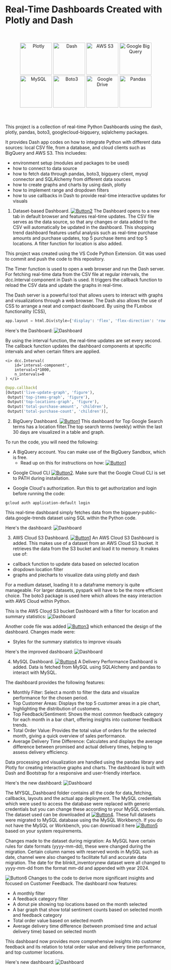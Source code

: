 # Real-Time Dashboards Created with Plotly and Dash

<br>
<br>
<div style="text-align: center;">
  <img src="https://revenue.ai/wp-content/uploads/2023/06/Plotly-1.png" alt="Plotly" width="100" height="100">
  <img src="https://thumbs.dreamstime.com/b/dash-icon-flat-illustration-dash-vector-icon-web-dash-icon-flat-style-114331438.jpg" alt="Dash" width="100" height="100">
  <img src="https://www.liblogo.com/img-logo/aw314s096-aws-s3-logo-setting-up-aws-s3-for-open-edx-blog.png" alt="AWS S3" width="100" height="100">
  <img src="https://www.selectdistinct.co.uk/wp-content/uploads/2023/03/Google-Big-Query-jpg.webp" alt="Google Big Query" width="100" height="100">
  <img src="https://e7.pngegg.com/pngimages/747/798/png-clipart-mysql-logo-mysql-database-web-development-computer-software-dolphin-marine-mammal-animals.png" alt="MySQL" width="100" height="100">
  <img src="https://directdevops.blog/wp-content/uploads/2019/03/boto3.jpeg" alt="Boto3" width="100" height="100">
  <img src="https://play-lh.googleusercontent.com/ARKZLqwqNpLiFYPABKjRdSmhSMqvLojpgSpXmapJFZI3PudmsHoqkjjOFycUOuHqBQ" alt="Google Drive" width="100" height="100">
  <img src="https://www.seekpng.com/png/detail/348-3481904_images-pandas-logo-pandas-python-logo.png" alt="Pandas" width="100" height="100">
</div>

<br>
<br>

This project is a collection of real-time Python Dashboards using the dash, plotly, pandas, boto3, googlecloud-bigquery, sqlalchemy packages.

It provides Dash app codes on how to integrate Python with different data sources: local CSV file, from a database, and cloud clients such as BigQuery and AWS S3. This incluedes: 

- environment setup (modules and packages to be used)
- how to connect to data source
- how to fetch data through pandas, boto3, bigquery client, mysql connector and SQLAlchemy from different data sources
- how to create graphs and charts by using dash, plotly
- how to implement range and dropdown filters 
- how to use callbacks in Dash to provide real-time interactive updates for visuals
  

1. Dataset-based Dashboard. [![Button2](https://img.shields.io/badge/Download-KaggleDataset-blue)](https://github.com/rnx2024/Real-time-Dashboard-Python-Dash-/blob/main/real-time_dashboard.py)
The Dashboard opens to a new tab in default browser and features real-time updates. The CSV file serves as the data source, so that
any changes or data added to the CSV will automatically be updated in the dashboard. 
This shopping trend dashboard features useful analysis such as real-time purchase amounts and purchase updates, 
top 5 purchase items and top 5 locations. A filter function for location is also added. 

This project was created using the VS Code Python Extension. Git was used to commit and push the code to this repository.

The Timer function is used to open a web browser and run the Dash server. For fetching real-time data from the CSV file
at regular intervals, the dcc.Interval component in Dash is used. It triggers the callback function to reload the CSV data 
and update the graphs in real-time.

The Dash server is a powerful tool that allows users to interact with graphs and visualizations through a web browser. The Dash also 
allows the use of CSS to arrange a neat and compact dashboard. By using the FLexbox functionality (CSS), 

```python
app.layout = html.Div(style={'display': 'flex', 'flex-direction': 'row'}, children=[
```
Here's the Dashboard:
![Dashboard](https://github.com/rnx2024/Real-time-Dashboard-Python-Dash-/blob/main/dash.png)


By using the interval function, the real-time updates are set every second. The callback function updates the dashboard 
components at specific intervals and when certain filters are applied. 

    <i> dcc.Interval(
        id='interval-component',
        interval=1*1000,  
        n_intervals=0
    ) </i>

```python
@app.callback(
[Output('live-update-graph', 'figure'),
 Output('top-items-graph', 'figure'),
 Output('top-locations-graph', 'figure'),
 Output('total-purchase-amount', 'children'),
 Output('total-purchase-count', 'children')],
```

2. BigQuery Dashboard. [![Button1](https://img.shields.io/badge/Click%20Me-BigQueryDashboard%20Code%20File-red)](https://github.com/rnx2024/Real-time-Dashboard-Python-Dash-/blob/main/google-top-terms-addl-filters.py) This dashboard for Top Google Search terms has a location filter.The top search terms (weekly) within the last 30 days are visualized in a table and graph. 

To run the code, you will need the following: 

- A BigQuery account. You can make use of the BigQuery Sandbox, which is free. 
  - Read up on this for instructions on how: [![Button1](https://img.shields.io/badge/Click%20Me-BigQuerySandbox-purple)](https://cloud.google.com/bigquery/docs/sandbox)

* Google Cloud CLI [![Button2](https://img.shields.io/badge/Click%20Me-InstallGoogleCloudCLI-orange)](https://cloud.google.com/sdk/docs/install). 
Make sure that the Google Cloud CLI is set to PATH during installation. 

- Google Cloud's authorization. Run this to get authorization and login before running the code: 

```
gcloud auth application-default login
```
This real-time dashboard simply fetches data from the bigquery-public-data.google-trends dataset using SQL within the Python code. 

Here's the dashboard:
![Dashboard](https://github.com/rnx2024/Real-time-Dashboard-Python-Dash-/blob/main/dashboard-with-filter.png)

3. AWS Cloud S3 Dashboard. [![Button1](https://img.shields.io/badge/Click%20Me-AWS%20Dashboard%20Files-pink)](https://github.com/rnx2024/Real-time-Dashboard-Python-Dash-/tree/main/AWSCloud-PythonDash) An AWS Cloud S3 Dashboard is added. This makes use of a dataset from an AWS Cloud S3 bucket. It retrieves the data from the S3 bucket and load it to memory. It makes use of:

- callback function to update data based on selected location
- dropdown location filter
- graphs and piecharts to visualize data using plotly and dash

For a medium dataset, loading it to a dataframe memory is quite manageable. For larger datasets, pyspark will have to be the more efficient choice. The boto3 package is used here which allows the easy interaction with AWS Cloud within Python. 

This is the AWS Cloud S3 bucket Dashboard with a filter for location and summary statistics: 
![Dashboard](https://github.com/rnx2024/Real-time-Dashboard-Python-Dash-/blob/main/AWSCloud-PythonDash/dashboard_awss3bucket_dataset.png)

Another code file was added [![Button3](https://img.shields.io/badge/Click%20Me-AWSS3ImprovedDashboard-blue)](https://github.com/rnx2024/Real-time-Dashboard-Python-Dash-/blob/main/AWSCloud-PythonDash/awss3bucket_improved_dash.py) which enhanced the design of the dashboard. Changes made were: 

- Styles for the summary statistics to improve visuals

Here's the improved dashboard:
![Dashboard](https://github.com/rnx2024/Real-time-Dashboard-Python-Dash-/blob/main/AWSCloud-PythonDash/awsclouds3bucket_enhanced-dashboard-design.png)

4. MySQL Dashboard. [![Button4](https://img.shields.io/badge/Click%20Me-MySQL%20Dashboard%20Files-gold)](https://github.com/rnx2024/Real-time-Dashboard-Python-Dash-/tree/main/MYSQL_Dashboard)
   A Delivery Performance Dashboard is added. Data is fetched from MySQL using SQLAlchemy and pandas to interact with MySQL.

The dashboard provides the following features:

- Monthly Filter: Select a month to filter the data and visualize performance for the chosen period.
- Top Customer Areas: Displays the top 5 customer areas in a pie chart, highlighting the distribution of customers.
- Top Feedback/Sentiment: Shows the most common feedback category for each month in a bar chart, offering insights into customer feedback trends.
- Total Order Value: Provides the total value of orders for the selected month, giving a quick overview of sales performance.
- Average Delivery Time Difference: Calculates and displays the average difference between promised and actual delivery times, helping to assess delivery efficiency.

Data processing and visualization are handled using the pandas library and Plotly for creating interactive graphs and charts. 
The dashboard is built with Dash and Bootstrap for a responsive and user-friendly interface.

Here's the new dashboard:
![Dashboard](https://github.com/rnx2024/Real-time-Dashboard-Python-Dash-/blob/main/MYSQL_Dashboard/MySQL%20Plotly_Dash.png)

The MYSQL_Dashboard folder contains all the code for data_fetching, callbacks, layouts and the actual app deployment. The MySQL credentials which were used to access the database were replaced with generic credentials but you can change these according to your MySQL credentials. The dataset used can be downloaded at [![Button4](https://img.shields.io/badge/Click%20Me-BlinkitDataset-green)](https://www.kaggle.com/datasets/arunkumaroraon/blinkit-grocery-dataset). These full datasets were migrated to MySQL database using the MySQL Workbench. If you do not have the MySQL or Workbench, you can download it here [![Button5](https://img.shields.io/badge/Click%20Me-DownloadMySQL-red)](https://dev.mysql.com/downloads/) based on your system requirements. 

Changes made to the dataset during migration: As MySQL have certain rules for date formats (yyyy-mm-dd), these were changed during the migration. Certain column names with reserved words in MySQL such as date, channel were also changed to facilitate full and accurate data migration. The date for the blinkit_inventorynew dataset were all changed to yyyy-mm-dd from the format mm-dd and appended with year 2024. 

![Button6](https://img.shields.io/badge/NOTE:-UPDATE-green) Changes to the code to derive more significant insights and focused on Customer Feedback. The dashboard now features:

- A monthly filter
- A feedback category filter
- A donut pie showing top locations based on the month selected
- A bar graph that show total sentiment counts based on selected month and feedback category
- Total order value based on selected month
- Average delivery time difference (between promised time and actual delivery time) based on selected month

This dashboard now provides more comprehensive insights into customer feedback and its relation to total order value and delivery time performance, and top customer locations. 

Here's new dashboard: 
![Dashboard](https://github.com/rnx2024/Real-time-Dashboard-Python-Dash-/blob/main/MYSQL_Dashboard/Customer%20Feedback%20Dashboard.png)

